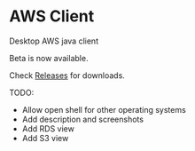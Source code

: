 # AWS Client
Desktop AWS java client

Beta is now available.

Check [Releases](https://github.com/gadelkareem/aws-client/releases) for downloads.


TODO:
- Allow open shell for other operating systems
- Add description and screenshots
- Add RDS view
- Add S3 view


